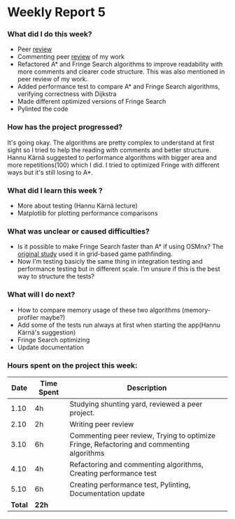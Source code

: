 # Weekly Report 5

### What did I do this week?
- Peer [review](https://github.com/reettap/calculator/issues/1)
- Commenting peer [review](https://github.com/sampsaoinonen/TiRa-RouteOptimizer/issues/1) of my work
- Refactored A* and Fringe Search algorithms to improve readability with more comments and clearer code structure. This was also mentioned in peer review of my work.
- Added performance test to compare A* and Fringe Search algorithms, verifying correctness with Dijkstra
- Made different optimized versions of Fringe Search
- Pylinted the code

### How has the project progressed?
It's going okay. The algorithms are pretty complex to understand at first sight so I tried to help the reading with comments and better structure. Hannu Kärnä suggested to performance algorithms with bigger area and more repetitions(100) which I did. I tried to optimized Fringe with different ways but it's still losing to A*.

### What did I learn this week ?
- More about testing (Hannu Kärnä lecture)
- Matplotlib for plotting performance comparisons

### What was unclear or caused difficulties?
- Is it possible to make Fringe Search faster than A* if using OSMnx? The [original study](https://webdocs.cs.ualberta.ca/~holte/Publications/fringe.pdf) used it in grid-based game pathfinding.
- Now I'm testing basicly the same thing in integration testing and performance testing but in different scale. I’m unsure if this is the best way to structure the tests?

### What will I do next?
- How to compare memory usage of these two algorithms (memory-profiler maybe?)
- Add some of the tests run always at first when starting the app(Hannu Kärnä's suggestion)
- Fringe Search optimizing
- Update documentation



### Hours spent on the project this week:

| Date  | Time Spent | Description                                     |
| ----- | ---------- | ------------------------------------------------|
| 1.10  | 4h         | Studying shunting yard,  reviewed a peer project.                                |
| 2.10  | 2h         | Writing peer review          |
| 3.10  | 6h         | Commenting peer review, Trying to optimize Fringe, Refactoring and commenting algorithms        |
| 4.10  | 4h         | Refactoring and commenting algorithms, Creating performance test|
| 5.10  | 6h         | Creating performance test, Pylinting, Documentation update|
| **Total** | **22h**     |